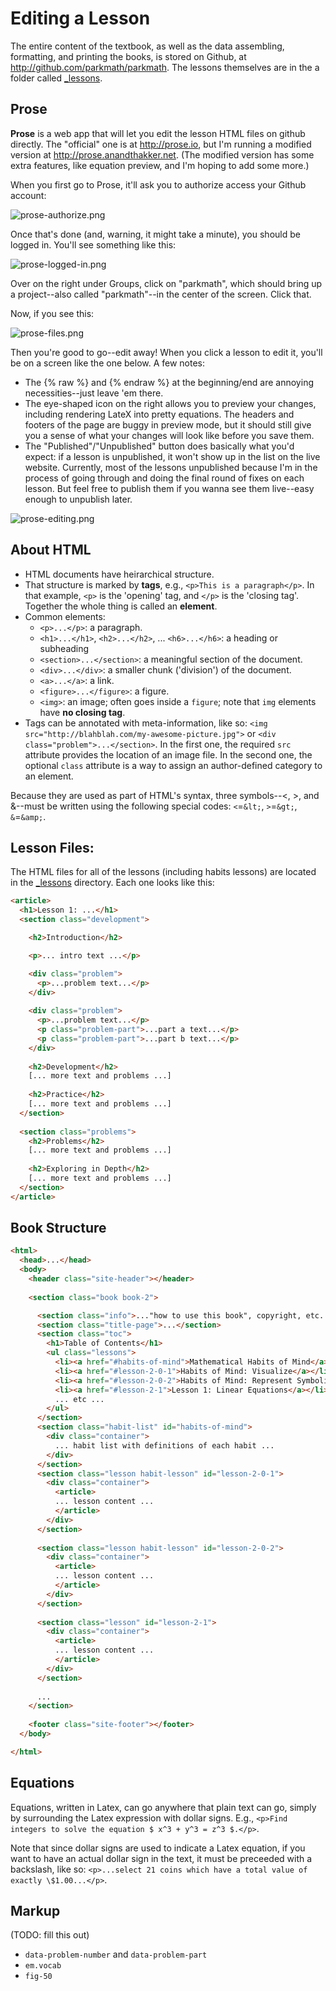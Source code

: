 
# Editing a Lesson

The entire content of the textbook, as well as the data assembling, formatting, and printing the books, is stored on Github, at http://github.com/parkmath/parkmath.  The lessons themselves are in the a folder called [_lessons](https://github.com/parkmath/parkmath/tree/gh-pages/_lessons).

## Prose
**Prose** is a web app that will let you edit the lesson HTML files on github directly.  The "official" one is at http://prose.io, but I'm running a modified version at http://prose.anandthakker.net. (The modified version has some extra features, like equation preview, and I'm hoping to add some more.)

When you first go to Prose, it'll ask you to authorize access your Github account:

![prose-authorize.png]({{site.baseurl}}/images/prose-authorize.png)

Once that's done (and, warning, it might take a minute), you should be logged in.  You'll see something like this:

![prose-logged-in.png]({{site.baseurl}}/images/prose-logged-in.png)

Over on the right under Groups, click on "parkmath", which should bring up a project--also called "parkmath"--in the center of the screen.  Click that.

Now, if you see this: 

![prose-files.png]({{site.baseurl}}/images/prose-files.png)

Then you're good to go--edit away!  When you click a lesson to edit it, you'll be on a screen like the one below.  A few notes:
- The {% raw %} and {% endraw %} at the beginning/end are annoying necessities--just leave 'em there.
- The eye-shaped icon on the right allows you to preview your changes, including rendering LateX into pretty equations.  The headers and footers of the page are buggy in preview mode, but it should still give you a sense of what your changes will look like before you save them.
- The "Published"/"Unpublished" button does basically what you'd expect: if a lesson is unpublished, it won't show up in the list on the live website.  Currently, most of the lessons unpublished because I'm in the process of going through and doing the final round of fixes on each lesson.  But feel free to publish them if you wanna see them live--easy enough to unpublish later.

![prose-editing.png]({{site.baseurl}}/images/prose-editing.png)



## About HTML

- HTML documents have heirarchical structure.
- That structure is marked by **tags**, e.g., `<p>This is a paragraph</p>`.  In that example, `<p>` is the 'opening' tag, and `</p>` is the 'closing tag'.  Together the whole thing is called an **element**.
- Common elements:
  - `<p>...</p>`: a paragraph.
  - `<h1>...</h1>`, `<h2>...</h2>`, ... `<h6>...</h6>`: a heading or subheading
  - `<section>...</section>`: a meaningful section of the document.
  - `<div>...</div>`: a smaller chunk ('division') of the document.
  - `<a>...</a>`: a link.
  - `<figure>...</figure>`: a figure.
  - `<img>`: an image; often goes inside a `figure`; note that `img` elements have
    **no closing tag**.
- Tags can be annotated with meta-information, like so: `<img src="http://blahblah.com/my-awesome-picture.jpg">` or `<div class="problem">...</section>`.
  In the first one, the required `src` attribute provides the location of an image file.  In
  the second one, the optional `class` attribute is a way to assign an author-defined
  category to an element.

Because they are used as part of HTML's syntax, three symbols--&lt;, &gt;, and &amp;--must
be written using the following special codes: `<`=`&lt;`, `>`=`&gt;`, `&`=`&amp;`.

## Lesson Files:

The HTML files for all of the lessons (including habits lessons) are located in the [_lessons](/parkmath/parkmath/tree/gh-pages/_lessons) directory.  Each one looks
like this:

```html
<article>
  <h1>Lesson 1: ...</h1>
  <section class="development">

    <h2>Introduction</h2>

    <p>... intro text ...</p>

    <div class="problem">
      <p>...problem text...</p>
    </div>
    
    <div class="problem">
      <p>...problem text...</p>
      <p class="problem-part">...part a text...</p>
      <p class="problem-part">...part b text...</p>
    </div>
    
    <h2>Development</h2>
    [... more text and problems ...]
    
    <h2>Practice</h2>
    [... more text and problems ...]
  </section>
  
  <section class="problems">
    <h2>Problems</h2>
    [... more text and problems ...]
    
    <h2>Exploring in Depth</h2>
    [... more text and problems ...]
  </section>
</article>
```

## Book Structure

```html
<html>
  <head>...</head>
  <body>
    <header class="site-header"></header>
    
    <section class="book book-2">

      <section class="info">..."how to use this book", copyright, etc...</section>
      <section class="title-page">...</section>
      <section class="toc">
        <h1>Table of Contents</h1>
        <ul class="lessons">
          <li><a href="#habits-of-mind">Mathematical Habits of Mind</a></li>
          <li><a href="#lesson-2-0-1">Habits of Mind: Visualize</a></li>
          <li><a href="#lesson-2-0-2">Habits of Mind: Represent Symbolically</a></li>
          <li><a href="#lesson-2-1">Lesson 1: Linear Equations</a></li>
          ... etc ...
        </ul>
      </section>
      <section class="habit-list" id="habits-of-mind">
        <div class="container">
          ... habit list with definitions of each habit ...
        </div>
      </section>
      <section class="lesson habit-lesson" id="lesson-2-0-1">
        <div class="container">
          <article>
          ... lesson content ...
          </article>
        </div>
      </section>
      
      <section class="lesson habit-lesson" id="lesson-2-0-2">
        <div class="container">
          <article>
          ... lesson content ...
          </article>
        </div>
      </section>
      
      <section class="lesson" id="lesson-2-1">
        <div class="container">
          <article>
          ... lesson content ...
          </article>
        </div>
      </section>
      
      ...
    </section>
    
    <footer class="site-footer"></footer>
  </body>

</html>
```

## Equations

Equations, written in Latex, can go anywhere that plain text can go, simply by
surrounding the Latex expression with dollar signs.  E.g., `<p>Find integers to
solve the equation $ x^3 + y^3 = z^3 $.</p>`.

Note that since dollar signs are used to indicate a Latex equation, if you want
to have an actual dollar sign in the text, it must be preceeded with a backslash,
like so: `<p>...select 21 coins which have a total value of exactly
\$1.00...</p>`.

## Markup

(TODO: fill this out)

- `data-problem-number` and `data-problem-part`
- `em.vocab`
- `fig-50`
